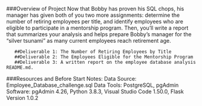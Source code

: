 ###Overview of Project
Now that Bobby has proven his SQL chops, his manager has given both of you two more assignments: 
determine the number of retiring employees per title, and identify employees who are eligible to participate in a mentorship program. 
Then, you’ll write a report that summarizes your analysis and helps prepare Bobby’s manager for the “silver tsunami” as many current employees reach retirement age.

       ##Deliverable 1: The Number of Retiring Employees by Title
       ##Deliverable 2: The Employees Eligible for the Mentorship Program
       ##Deliverable 3: A written report on the employee database analysis README.md.
###Resources and Before Start Notes:
                Data Source: Employee_Database_challenge.sql
                Data Tools: PostgreSQL, pgAdmin
                Software: pgAdmin 4.26, Python 3.8.3, Visual Studio Code 1.50.0, Flask Version 1.0.2
